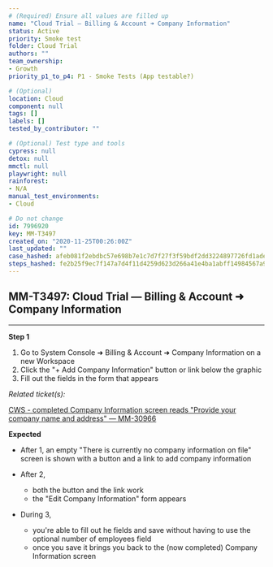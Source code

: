 ```yaml
---
# (Required) Ensure all values are filled up
name: "Cloud Trial — Billing & Account ➜ Company Information"
status: Active
priority: Smoke test
folder: Cloud Trial
authors: ""
team_ownership:
- Growth
priority_p1_to_p4: P1 - Smoke Tests (App testable?)

# (Optional)
location: Cloud
component: null
tags: []
labels: []
tested_by_contributor: ""

# (Optional) Test type and tools
cypress: null
detox: null
mmctl: null
playwright: null
rainforest:
- N/A
manual_test_environments:
- Cloud

# Do not change
id: 7996920
key: MM-T3497
created_on: "2020-11-25T00:26:00Z"
last_updated: ""
case_hashed: afeb081f2ebdbc57e698b7e1c7d7f27f3f59bdf2dd3224897726fd1adee689ad2fa8a312798fcac58dcf09b74b9bb63f
steps_hashed: fe2b25f9ec7f147a7d4f11d4259d623d266a41e4ba1abff14984567a9d935c30556c5a8b5fddf095fffa2167b7fe6e6a
---
```


<!-- (Auto-generated) Based on frontmatter's "key" and "name" -->

## MM-T3497: Cloud Trial — Billing & Account ➜ Company Information

---

**Step 1**

1. Go to System Console ➜ Billing & Account ➜ Company Information on a new Workspace
2. Click the "+ Add Company Information" button or link below the graphic
3. Fill out the fields in the form that appears

_Related ticket(s):_

[CWS - completed Company Information screen reads "Provide your company name and address" — MM-30966](https://mattermost.atlassian.net/browse/MM-30966)

**Expected**

- After 1, an empty "There is currently no company information on file" screen is shown with a button and a link to add company information

- After 2,

  - both the button and the link work
  - the "Edit Company Information" form appears

- During 3,

  - you're able to fill out he fields and save without having to use the optional number of employees field
  - once you save it brings you back to the (now completed) Company Information screen
